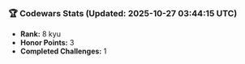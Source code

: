### 🏆 Codewars Stats (Updated: 2025-10-27 03:44:15 UTC)

- **Rank:** 8 kyu
- **Honor Points:** 3
- **Completed Challenges:** 1
